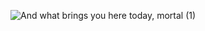 ![And what brings you here today, mortal (1)](https://user-images.githubusercontent.com/66521928/149950163-4ba965cd-fe12-494a-a9a9-5d91a9260c6a.png)
